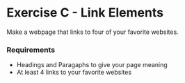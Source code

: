 # Exercise C - Link Elements
Make a webpage that links to four of your favorite websites.

### Requirements
- Headings and Paragaphs to give your page meaning
- At least 4 links to your favorite websites
